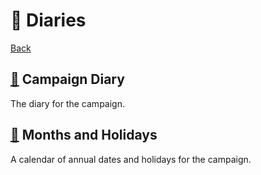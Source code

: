 # 📅 Diaries

[Back](../README.md)

## [📅](campaign-diary.md) Campaign Diary

The diary for the campaign.

## [📅](months-and-holidays.md) Months and Holidays

A calendar of annual dates and holidays for the campaign. 